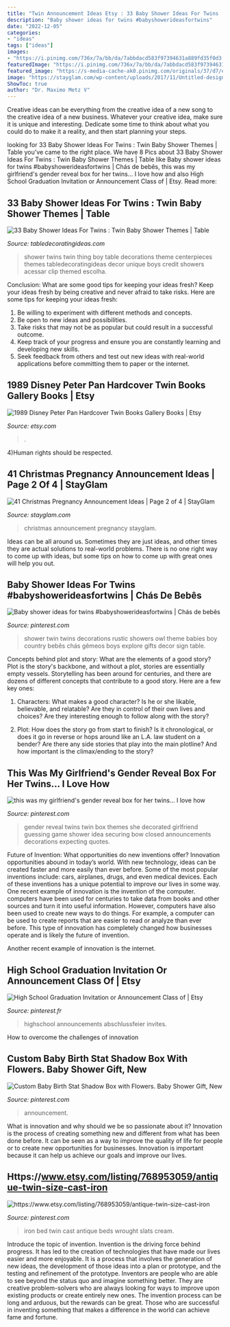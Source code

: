 ```yaml
---
title: "Twin Announcement Ideas Etsy : 33 Baby Shower Ideas For Twins : Twin Baby Shower Themes"
description: "Baby shower ideas for twins #babyshowerideasfortwins"
date: "2022-12-05"
categories:
- "ideas"
tags: ["ideas"]
images:
- "https://i.pinimg.com/736x/7a/bb/da/7abbdacd583f97394631a889fd35f0d3.jpg"
featuredImage: "https://i.pinimg.com/736x/7a/bb/da/7abbdacd583f97394631a889fd35f0d3.jpg"
featured_image: "https://s-media-cache-ak0.pinimg.com/originals/37/d7/e1/37d7e1e9f900f3b3663a0066b365fe03.jpg"
image: "https://stayglam.com/wp-content/uploads/2017/11/Untitled-design-10.jpg"
ShowToc: true
author: "Dr. Maximo Metz V"
---
```



Creative ideas can be everything from the creative idea of a new song to the creative idea of a new business. Whatever your creative idea, make sure it is unique and interesting. Dedicate some time to think about what you could do to make it a reality, and then start planning your steps.

	

		
looking for 33 Baby Shower Ideas For Twins : Twin Baby Shower Themes | Table you've came to the right place. We have 8 Pics about 33 Baby Shower Ideas For Twins : Twin Baby Shower Themes | Table like Baby shower ideas for twins #babyshowerideasfortwins | Chás de bebês, this was my girlfriend&#039;s gender reveal box for her twins... I love how and also High School Graduation Invitation or Announcement Class of | Etsy. Read more:
		
    
## 33 Baby Shower Ideas For Twins : Twin Baby Shower Themes | Table

<img loading=lazy src="https://s-media-cache-ak0.pinimg.com/originals/37/d7/e1/37d7e1e9f900f3b3663a0066b365fe03.jpg" onerror="this.onerror=null;this.src='https://tse1.mm.bing.net/th?id=OIP.bV7AmQT8ukXg2RAOpJCfGgHaEg&amp;pid=15.1';" alt="33 Baby Shower Ideas For Twins : Twin Baby Shower Themes | Table">

_Source: tabledecoratingideas.com_

>shower twins twin thing boy table decorations theme centerpieces themes tabledecoratingideas decor unique boys credit showers acessar clip themed escolha. 

	

Conclusion: What are some good tips for keeping your ideas fresh?
Keep your ideas fresh by being creative and never afraid to take risks. Here are some tips for keeping your ideas fresh:
1. Be willing to experiment with different methods and concepts.
2. Be open to new ideas and possibilities.
3. Take risks that may not be as popular but could result in a successful outcome. 
4. Keep track of your progress and ensure you are constantly learning and developing new skills. 
5. Seek feedback from others and test out new ideas with real-world applications before committing them to paper or the internet.

    
## 1989 Disney Peter Pan Hardcover Twin Books Gallery Books | Etsy

<img loading=lazy src="https://i.etsystatic.com/8051173/r/il/abb479/540232321/il_fullxfull.540232321_9igz.jpg" onerror="this.onerror=null;this.src='https://tse4.mm.bing.net/th?id=OIP._a0DXbwdvumRIXhOHVozOAHaJ4&amp;pid=15.1';" alt="1989 Disney Peter Pan Hardcover Twin Books Gallery Books | Etsy">

_Source: etsy.com_

>. 

	

4)Human rights should be respected.

    
## 41 Christmas Pregnancy Announcement Ideas | Page 2 Of 4 | StayGlam

<img loading=lazy src="https://stayglam.com/wp-content/uploads/2017/11/Untitled-design-10.jpg" onerror="this.onerror=null;this.src='https://tse3.mm.bing.net/th?id=OIP.kmBMsN7CT5ZHq5JkXSfu_gHaEf&amp;pid=15.1';" alt="41 Christmas Pregnancy Announcement Ideas | Page 2 of 4 | StayGlam">

_Source: stayglam.com_

>christmas announcement pregnancy stayglam. 

	

Ideas can be all around us. Sometimes they are just ideas, and other times they are actual solutions to real-world problems. There is no one right way to come up with ideas, but some tips on how to come up with great ones will help you out.

    
## Baby Shower Ideas For Twins #babyshowerideasfortwins | Chás De Bebês

<img loading=lazy src="https://i.pinimg.com/736x/c6/63/bf/c663bf5990bc723265b2c294e1120b8a.jpg" onerror="this.onerror=null;this.src='https://tse1.mm.bing.net/th?id=OIP.YLmBB8AijI9taH10VdiyfwHaHa&amp;pid=15.1';" alt="Baby shower ideas for twins #babyshowerideasfortwins | Chás de bebês">

_Source: pinterest.com_

>shower twin twins decorations rustic showers owl theme babies boy country bebês chás gêmeos boys explore gifts decor sign table. 

	

Concepts behind plot and story: What are the elements of a good story?
Plot is the story's backbone, and without a plot, stories are essentially empty vessels. Storytelling has been around for centuries, and there are dozens of different concepts that contribute to a good story. Here are a few key ones:
1) Characters: What makes a good character? Is he or she likable, believable, and relatable? Are they in control of their own lives and choices? Are they interesting enough to follow along with the story?

2) Plot: How does the story go from start to finish? Is it chronological, or does it go in reverse or hops around like an L.A. law student on a bender? Are there any side stories that play into the main plotline? And how important is the climax/ending to the story?

    
## This Was My Girlfriend&#039;s Gender Reveal Box For Her Twins... I Love How

<img loading=lazy src="https://i.pinimg.com/originals/38/93/48/38934834a5df99e40b6ca61d195d6e06.jpg" onerror="this.onerror=null;this.src='https://tse1.mm.bing.net/th?id=OIP.D2jg5wYmyZqA0kyDYb_QdgHaLH&amp;pid=15.1';" alt="this was my girlfriend&#039;s gender reveal box for her twins... I love how">

_Source: pinterest.com_

>gender reveal twins twin box themes she decorated girlfriend guessing game shower idea securing bow closed announcements decorations expecting quotes. 

	

Future of Invention: What opportunities do new inventions offer?
Innovation opportunities abound in today’s world. With new technology, ideas can be created faster and more easily than ever before. Some of the most popular inventions include: cars, airplanes, drugs, and even medical devices. Each of these inventions has a unique potential to improve our lives in some way. 
One recent example of innovation is the invention of the computer. computers have been used for centuries to take data from books and other sources and turn it into useful information. However, computers have also been used to create new ways to do things. For example, a computer can be used to create reports that are easier to read or analyze than ever before. This type of innovation has completely changed how businesses operate and is likely the future of invention. 

Another recent example of innovation is the internet.

    
## High School Graduation Invitation Or Announcement Class Of | Etsy

<img loading=lazy src="https://i.pinimg.com/736x/97/98/30/97983084885e3c066c21840152e7e12b.jpg" onerror="this.onerror=null;this.src='https://tse3.mm.bing.net/th?id=OIP.KSezv7tHJZcanPht7vwYBAHaHb&amp;pid=15.1';" alt="High School Graduation Invitation or Announcement Class of | Etsy">

_Source: pinterest.fr_

>highschool announcements abschlussfeier invites. 

	

How to overcome the challenges of innovation
 

    
## Custom Baby Birth Stat Shadow Box With Flowers. Baby Shower Gift, New

<img loading=lazy src="https://i.pinimg.com/736x/46/66/61/466661c856d8ffbd6950b3288456100f.jpg" onerror="this.onerror=null;this.src='https://tse4.mm.bing.net/th?id=OIP.YPwrQk91ooXeUCeah8C-cQHaJ4&amp;pid=15.1';" alt="Custom Baby Birth Stat Shadow Box with Flowers. Baby Shower Gift, New">

_Source: pinterest.com_

>announcement. 

	

What is innovation and why should we be so passionate about it?
Innovation is the process of creating something new and different from what has been done before. It can be seen as a way to improve the quality of life for people or to create new opportunities for businesses. Innovation is important because it can help us achieve our goals and improve our lives.

    
## Https://www.etsy.com/listing/768953059/antique-twin-size-cast-iron

<img loading=lazy src="https://i.pinimg.com/736x/7a/bb/da/7abbdacd583f97394631a889fd35f0d3.jpg" onerror="this.onerror=null;this.src='https://tse2.mm.bing.net/th?id=OIP.lxjvLm78o8Xzd4X2wYNUPQHaHf&amp;pid=15.1';" alt="https://www.etsy.com/listing/768953059/antique-twin-size-cast-iron">

_Source: pinterest.com_

>iron bed twin cast antique beds wrought slats cream. 

	

Introduce the topic of invention.
Invention is the driving force behind progress. It has led to the creation of technologies that have made our lives easier and more enjoyable. It is a process that involves the generation of new ideas, the development of those ideas into a plan or prototype, and the testing and refinement of the prototype. Inventors are people who are able to see beyond the status quo and imagine something better. They are creative problem-solvers who are always looking for ways to improve upon existing products or create entirely new ones. The invention process can be long and arduous, but the rewards can be great. Those who are successful in inventing something that makes a difference in the world can achieve fame and fortune.

